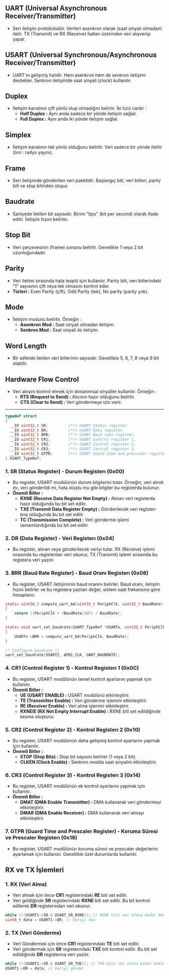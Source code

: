 ## UART (Universal Asynchronous Receiver/Transmitter)

* Seri iletişim protokolüdür. Verileri asenkron olarak (saat sinyali olmadan) iletir. TX (Transmit) ve RX (Receive) hatları üzerinden veri alışverişi yapar.

## USART (Universal Synchronous/Asynchronous Receiver/Transmitter)

* UART'ın gelişmiş halidir. Hem asenkron hem de senkron iletişimi destekler. Senkron iletişimde saat sinyali (clock) kullanılır.

## Duplex

* İletişim kanalının çift yönlü olup olmadığını belirtir. İki türü vardır :
  * **Half Duplex :** Aynı anda sadece bir yönde iletişim sağlar.
  * **Full Duplex :** Aynı anda iki yönde iletişim sağlar.

## Simplex

* İletişim kanalının tek yönlü olduğunu belirtir. Veri sadece bir yönde iletilir (örn : radyo yayını).

## Frame

* Seri iletişimde gönderilen veri paketidir. Başlangıç biti, veri bitleri, parity biti ve stop bitinden oluşur.

## Baudrate

* Saniyede iletilen bit sayısıdır. Birimi "bps" (bit per second) olarak ifade edilir. İletişim hızını belirler.

## Stop Bit

* Veri çerçevesinin (frame) sonunu belirtir. Genellikle 1 veya 2 bit uzunluğundadır.

## Parity

* Veri iletimi sırasında hata tespiti için kullanılır. Parity biti, veri bitlerindeki "1" sayısının çift veya tek olmasını kontrol eder.
* **Türleri :** Even Parity (çift), Odd Parity (tek), No parity (parity yok).

## Mode

* İletişim modunu belirtir. Örneğin :
  * **Asenkron Mod :** Saat sinyali olmadan iletişim.
  * **Senkron Mod  :** Saat sinyali ile iletişim.

## Word Length

* Bir seferde iletilen veri bitlerinin sayısıdır. Genellikle 5, 6, 7, 8 veya 9 bit olabilir.

## Hardware Flow Control

* Veri akışını kontrol etmek için donanımsal sinyaller kullanılır. Örneğin :
  * **RTS (Request to Send) :** Alıcının hazır olduğunu belirtir.
  * **CTS (Clear to Send) :** Veri göndermeye izin verir.


-----------------------------------------------------------------------------------------------------------------------------------------------------------

```c
typedef struct
{
  __IO uint32_t SR;         /*!< USART Status register,                   Address offset: 0x00 */
  __IO uint32_t DR;         /*!< USART Data register,                     Address offset: 0x04 */
  __IO uint32_t BRR;        /*!< USART Baud rate register,                Address offset: 0x08 */
  __IO uint32_t CR1;        /*!< USART Control register 1,                Address offset: 0x0C */
  __IO uint32_t CR2;        /*!< USART Control register 2,                Address offset: 0x10 */
  __IO uint32_t CR3;        /*!< USART Control register 3,                Address offset: 0x14 */
  __IO uint32_t GTPR;       /*!< USART Guard time and prescaler register, Address offset: 0x18 */
} USART_TypeDef;
```

### 1. SR (Status Register) - Durum Registerı (0x00)

* Bu register, USART modülünün durum bilgilerini tutar. Örneğin, veri alındı mı, veri gönderildi mi, hata oluştu mu gibi bilgiler bu registerda bulunur.
* **Önemli Bitler :**
  * **RXNE (Receive Data Register Not Empty) :** Alınan veri registerda hazır olduğunda bu bit set edilir.
  * **TXE (Transmit Data Register Empty) :** Gönderilecek veri registerı boş olduğunda bu bit set edilir.
  * **TC (Transmission Complete) :** Veri gönderme işlemi tamamlandığında bu bit set edilir.

### 2. DR (Data Register) - Veri Registerı (0x04)

* Bu register, alınan veya gönderilecek veriyi tutar. RX (Receive) işlemi sırasında bu registerdan veri okunur, TX (Transmit) işlemi sırasında bu registera veri yazılır.

### 3. BRR (Baud Rate Register) - Baud Oranı Registerı (0x08)

* Bu register, USART iletişiminin baud oranını belirler. Baud oranı, iletişim hızını belirler ve bu registera yazılan değer, sistem saat frekansına göre hesaplanır. 

```c
static uint16_t compute_uart_bd(uint32_t PeriphClk, uint32_t BaudRate)
{
	return ((PeriphClk + (BaudRate/2U)) / BaudRate);
}

static void uart_set_baudrate(USART_TypeDef *USARTx, uint32_t PeriphClk, uint32_t BaudRate)
{
	USARTx->BRR = compute_uart_bd(PeriphClk, BaudRate);
}

/* Configure baudrate */
uart_set_baudrate(USART2, APB1_CLK, UART_BAUDRATE);
```

### 4. CR1 (Control Register 1) - Kontrol Registerı 1 (0x0C)

* Bu register, USART modülünün temel kontrol ayarlarını yapmak için kullanılır.
* **Önemli Bitler :**
  * **UE (USART ENABLE) :** USART modülünü etkinleştirir.
  * **TE (Transmitter Enable) :** Veri gönderme işlemini etkinleştirir.
  * **RE (Receiver Enable) :** Veri alma işlemini etkinleştirir.
  * **RXNEIE (RX Not Empty Interrupt Enable) :** RXNE biti set edildiğinde kesme oluşturur.

### 5. CR2 (Control Register 2) - Kontrol Registerı 2 (0x10)

* Bu register, USART modülünün daha gelişmiş kontrol ayarlarını yapmak için kullanılır.
* **Önemli Bitler :**
  * **STOP (Stop Bits) :** Stop bit sayısını belirler (1 veya 2 bit).
  * **CLKEN (Clock Enable) :** Senkron modda saat sinyalini etkinleştirir.

### 6. CR3 (Control Register 3) - Kontrol Registerı 3 (0x14)

* Bu register, USART modülünün ek kontrol ayarlarını yapmak için kullanılır.
* **Önemli Bitler :**
  * **DMAT (DMA Enable Transmitter) :** DMA kullanarak veri göndermeyi etkinleştirir.
  * **DMAR (DMA Enable Receiver) :** DMA kullanarak veri almayı etkinleştirir.

### 7. GTPR (Guard Time and Prescaler Register) - Koruma Süresi ve Prescaler Registerı (0x18)

* Bu register, USART modülünün koruma süresi ve prescaler değerlerini ayarlamak için kullanılır. Genellikle özel durumlarda kullanılır.


## RX ve TX İşlemleri

### 1. RX (Veri Alma)

* Veri almak için önce **CR1** registerındaki **RE** biti set edilir.
* Veri geldiğinde **SR** registerındaki **RXNE** biti set edilir. Bu bit kontrol edilerek **DR** registerından veri okunur.

```c
while (!(USART1->SR & USART_SR_RXNE)); // RXNE biti set olana kadar bekle
uint8_t data = USART1->DR; // Veriyi oku
```

### 2. TX (Veri Gönderme)

* Veri Göndermek için önce **CR1** registerındaki **TE** biti set edilir.
* Veri göndermek için **SR** registerındaki **TXE** biti kontrol edilir. Bu bit set edildiğinde **DR** registerına veri yazılır.

```c
while (!(USART1->SR & USART_SR_TXE)); // TXE biti set olana kadar bekle
USART1->DR = data; // Veriyi gönder
```














